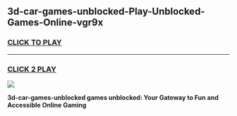 
## 3d-car-games-unblocked-Play-Unblocked-Games-Online-vgr9x
<h3>
<a href="https://premium76.site?title=3d-car-games-unblocked&ref=25A">CLICK TO PLAY</a></h3>
<hr>

<h3>
<a href="https://premium76.site?title=3d-car-games-unblocked&ref=25A">CLICK 2 PLAY</a>
  
</h3>

<a href="https://premium76.site?title=3d-car-games-unblocked&ref=25A"><img src="https://clearcache.store/games.png"></a>


**3d-car-games-unblocked games unblocked: Your Gateway to Fun and Accessible Online Gaming**
